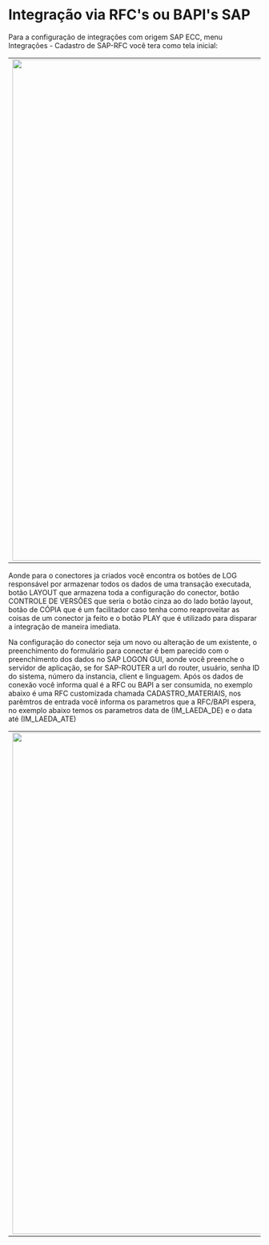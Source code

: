# Integração via RFC's ou BAPI's SAP

Para a configuração de integrações com origem SAP ECC, menu Integrações - Cadastro de SAP-RFC você tera como tela inicial:

<table>
  <tr>
    <td align="center">
      <img src="/n4link-wiki/assets/telas_n4link/sap.png" width="1000"/>
    </td>
  </tr>
</table>

Aonde para o conectores ja criados você encontra os botões de LOG responsável por armazenar todos os dados de uma transação executada, botão LAYOUT que armazena toda a configuração do conector, botão CONTROLE DE VERSÕES que seria o botão cinza ao do lado botão layout, botão de CÓPIA que é um facilitador caso tenha como reaproveitar as coisas de um conector ja feito e o botão PLAY que é utilizado para disparar a integração de maneira imediata.

Na configuração do conector seja um novo ou alteração de um existente, o preenchimento do formulário para conectar é bem parecido com o preenchimento dos dados no SAP LOGON GUI, aonde você preenche o servidor de aplicação, se for SAP-ROUTER a url do router, usuário, senha ID do sistema, número da instancia, client e linguagem. Após os dados de conexão você informa qual é a RFC ou BAPI a ser consumida, no exemplo abaixo é uma RFC customizada chamada CADASTRO_MATERIAIS, nos parêmtros de entrada você informa os parametros que a RFC/BAPI espera, no exemplo abaixo temos os parametros data de (IM_LAEDA_DE) e o data até (IM_LAEDA_ATE)

<table>
  <tr>
    <td align="center">
      <img src="/n4link-wiki/assets/telas_n4link/sap1.png" width="1000"/>
    </td>
  </tr>
</table>
